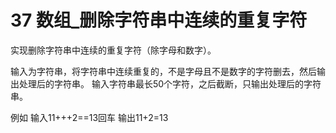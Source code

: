 # 37 **数组_删除字符串中连续的重复字符**
实现删除字符串中连续的重复字符（除字母和数字）。

输入为字符串，将字符串中连续重复的，不是字母且不是数字的字符删去，然后输出处理后的字符串。
输入字符串最长50个字符，之后截断，只输出处理后的字符串。

例如
输入11+++2==13回车
输出11+2=13
